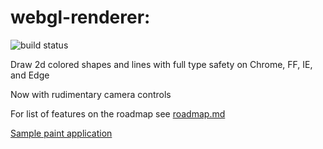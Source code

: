# webgl-renderer:

![build status](https://circleci.com/gh/typedefJorge/webgl-renderer.svg?style=shield&circle-token=568a288e204a324b76c900ff3d14759a77c2fb58)

Draw 2d colored shapes and lines with full type safety on Chrome, FF, IE, and Edge

Now with rudimentary camera controls

For list of features on the roadmap see [roadmap.md](./roadmap.md)

[Sample paint application](https://github.com/typedefJorge/webglPaint)